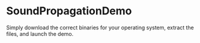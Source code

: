# SoundPropagationDemo

Simply download the correct binaries for your operating system, extract the files, and launch the demo.